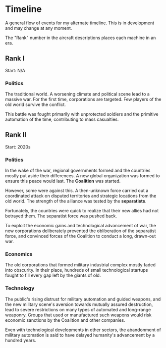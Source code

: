 # Timeline

A general flow of events for my alternate timeline. This is in development and may change at any moment.

The "Rank" number in the aircraft descriptions places each machine in an era.

## Rank I

Start: N/A

### Politics

The traditional world. A worsening climate and political scene lead to a massive war. For the first time, corporations are targeted. Few players of the old world survive the conflict.

This battle was fought primarily with unprotected soldiers and the primitive automation of the time, contributing to mass casualties.

## Rank II

Start: 2020s

### Politics

In the wake of the war, regional governments formed and the countries mostly put aside their differences. A new global organization was formed to ensure this peace would last. The **Coalition** was started.

However, some were against this. A then-unknown force carried out a coordinated attack on disputed territories and strategic locations from the old world. The strength of the alliance was tested by the **separatists**.

Fortunately, the countries were quick to realize that their new allies had not betrayed them. The separatist force was pushed back.

To exploit the economic gains and technological advancement of war, the new corporations deliberately prevented the obliberation of the separatist force, and convinced forces of the Coalition to conduct a long, drawn-out war.

### Economics

The old corporations that formed military industrial complex mostly faded into obscurity. In their place, hundreds of small technological startups fought to fill every gap left by the giants of old.

### Technology

The public's rising distrust for military automation and guided weapons, and the new military scene's aversion towards mutually assured destruction, lead to severe restrictions on many types of automated and long-range weaponry. Groups that used or manufactured such weapons would risk economic sanctions by the Coalition and other companies.

Even with technological developments in other sectors, the abandonment of military automation is said to have delayed humanity's advancement by a hundred years.
